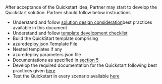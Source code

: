 <br>
<p>After  acceptance of the Quickstart idea, Partner may start to develop the Quickstart  solution. Partner should follow below instructions</p>
<ul>
  <li>Understand and follow <a href="./Quickstartarchitecture.html">solution design consideration</a>best practices available in this document</li>
  <li>Understand and follow <a href="./6a.html">template development checklist</a></li>
  <li>Build the QuickStart template  comprising</li>

  <li>azuredeploy.json  Template File</li>
  <li>Nested  templates if any</li>
  <li>azuredeploy.parameters.json  file</li>
  <li>Documentations as specified in <a href="./6a.html">section 5</a> </li>

  <li>Develop the required  documentation for the Quickstart following best practices given <a href="./6b.html">here</a></li>
  <li>Test the Quickstart in every  scenario available <a href="./6a.html">here</a></li></ul>
